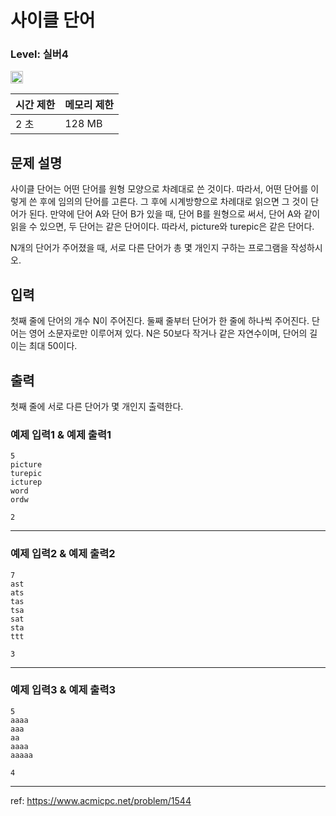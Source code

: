 # 사이클 단어

### Level: 실버4

<img class="left" src="https://d2gd6pc034wcta.cloudfront.net/tier/7.svg" style="width: 20px" />

| 시간 제한 | 메모리 제한 |
| -------- | ---------- |
| 2 초 | 128 MB |

## 문제 설명

사이클 단어는 어떤 단어를 원형 모양으로 차례대로 쓴 것이다. 따라서, 어떤 단어를 이렇게 쓴 후에 임의의 단어를 고른다. 그 후에 시계방향으로 차례대로 읽으면 그 것이 단어가 된다. 만약에 단어 A와 단어 B가 있을 때, 단어 B를 원형으로 써서, 단어 A와 같이 읽을 수 있으면, 두 단어는 같은 단어이다. 따라서, picture와 turepic은 같은 단어다.

N개의 단어가 주어졌을 때, 서로 다른 단어가 총 몇 개인지 구하는 프로그램을 작성하시오.

## 입력

첫째 줄에 단어의 개수 N이 주어진다. 둘째 줄부터 단어가 한 줄에 하나씩 주어진다. 단어는 영어 소문자로만 이루어져 있다. N은 50보다 작거나 같은 자연수이며, 단어의 길이는 최대 50이다.

## 출력

첫째 줄에 서로 다른 단어가 몇 개인지 출력한다.

### 예제 입력1 & 예제 출력1

```text
5
picture
turepic
icturep
word
ordw

```

```text
2

```

---

### 예제 입력2 & 예제 출력2

```text
7
ast
ats
tas
tsa
sat
sta
ttt

```

```text
3

```

---

### 예제 입력3 & 예제 출력3

```text
5
aaaa
aaa
aa
aaaa
aaaaa

```

```text
4

```

---

ref: https://www.acmicpc.net/problem/1544